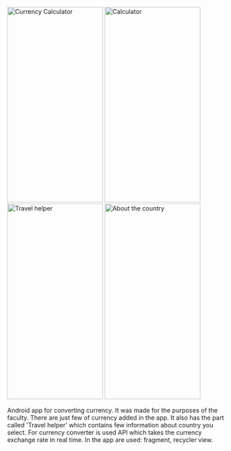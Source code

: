 <p float="left">
  <img src="https://user-images.githubusercontent.com/62598112/131262977-8a2972e8-e60a-4c5e-b8d7-d764fa4deb2c.jpg" alt="Currency Calculator" width="220" height="450">
  <img src="https://user-images.githubusercontent.com/62598112/131262979-654acac7-8069-4941-9c0f-66b8173f0122.jpg" alt="Calculator" width="220" height="450">
  <img src="https://user-images.githubusercontent.com/62598112/131262981-618e1776-bee2-4d14-910d-5287bc253b09.jpg" alt="Travel helper" width="220" height="450">
  <img src="https://user-images.githubusercontent.com/62598112/131262983-9a7e0199-9039-4170-bd94-c48534d98bb2.jpg" alt="About the country" width="220" height="450">
</p>
Android app for converting currency. It was made for the purposes of the faculty. There are just few of currency added in the app. It also has the part called 'Travel helper'
which contains few information about country you select. For currency converter is used API which takes the currency exchange rate in real time. In the app are used: fragment, recycler view.
